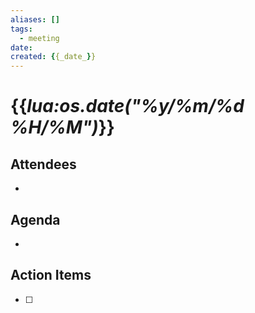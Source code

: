 ```yaml
---
aliases: []
tags:
  - meeting
date:
created: {{_date_}}
---
```


# {{_lua:os.date("%y/%m/%d %H/%M")_}}

## Attendees

-

## Agenda

-

## Action Items

- [ ]
